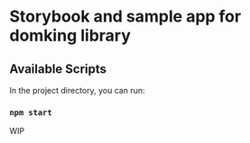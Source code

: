 # Storybook and sample app for domking library


## Available Scripts

In the project directory, you can run:

### `npm start`

WIP